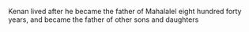 Kenan lived after he became the father of Mahalalel eight hundred forty years, and became the father of other sons and daughters